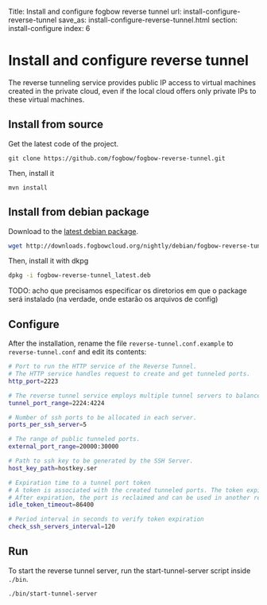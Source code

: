 Title: Install and configure fogbow reverse tunnel
url: install-configure-reverse-tunnel
save_as: install-configure-reverse-tunnel.html
section: install-configure
index: 6

Install and configure reverse tunnel
==========

The reverse tunneling service provides public IP access to virtual machines created in the private cloud, even if the local cloud offers only private IPs to these virtual machines.

## Install from source
Get the latest code of the project.
``` shell
git clone https://github.com/fogbow/fogbow-reverse-tunnel.git
```
Then, install it
``` shell
mvn install 
```

## Install from debian package
Download to the <a href="http://downloads.fogbowcloud.org/nightly/debian/fogbow-reverse-tunnel/fogbow-reverse-tunnel_latest.deb" target=_blank>latest debian package</a>.
```bash
wget http://downloads.fogbowcloud.org/nightly/debian/fogbow-reverse-tunnel/fogbow-reverse-tunnel_latest.deb
```

Then, install it with dkpg
```bash
dpkg -i fogbow-reverse-tunnel_latest.deb
```

TODO: acho que precisamos especificar os diretorios em que o package será instalado (na verdade, onde estarão os arquivos de config)

## Configure
After the installation, rename the file ```reverse-tunnel.conf.example``` to ```reverse-tunnel.conf``` and edit its contents:
```bash
# Port to run the HTTP service of the Reverse Tunnel.
# The HTTP service handles request to create and get tunneled ports.
http_port=2223

# The reverse tunnel service employs multiple tunnel servers to balance the service load. The service allocates one port to each server. This property defines the range of servers' ports, thus the number of servers.
tunnel_port_range=2224:4224

# Number of ssh ports to be allocated in each server.
ports_per_ssh_server=5

# The range of public tunneled ports.
external_port_range=20000:30000

# Path to ssh key to be generated by the SSH Server.
host_key_path=hostkey.ser

# Expiration time to a tunnel port token
# A token is associated with the created tunneled ports. The token expires after not been used for idle_token_timeout seconds.
# After expiration, the port is reclaimed and can be used in another request.
idle_token_timeout=86400

# Period interval in seconds to verify token expiration
check_ssh_servers_interval=120
```

## Run
To start the reverse tunnel server, run the start-tunnel-server script inside ```./bin```.
``` shell
./bin/start-tunnel-server
```
